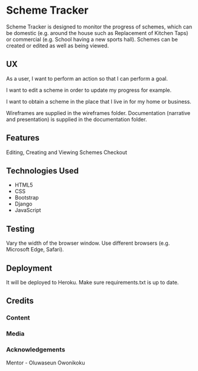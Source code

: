 # Scheme Tracker

Scheme Tracker is designed to monitor the progress of schemes, which can be domestic (e.g. around the house
such as Replacement of Kitchen Taps) or commercial (e.g. School having a new sports hall).  Schemes can be created or edited as well
as being viewed.

## UX

As a user, I want to perform an action so that I can perform a goal.

I want to edit a scheme in order to update my progress for example.

I want to obtain a scheme in the place that I live in for my home or business.

Wireframes are supplied in the wireframes folder.  Documentation (narrative and presentation) is supplied in the documentation folder.

## Features

Editing, Creating and Viewing Schemes
Checkout

## Technologies Used

* HTML5
* CSS
* Bootstrap
* Django
* JavaScript

## Testing

Vary the width of the browser window.  Use different browsers (e.g. Microsoft Edge, Safari).

## Deployment

It will be deployed to Heroku.  Make sure requirements.txt is up to date.

## Credits

### Content

### Media

### Acknowledgements

Mentor - Oluwaseun Owonikoku
